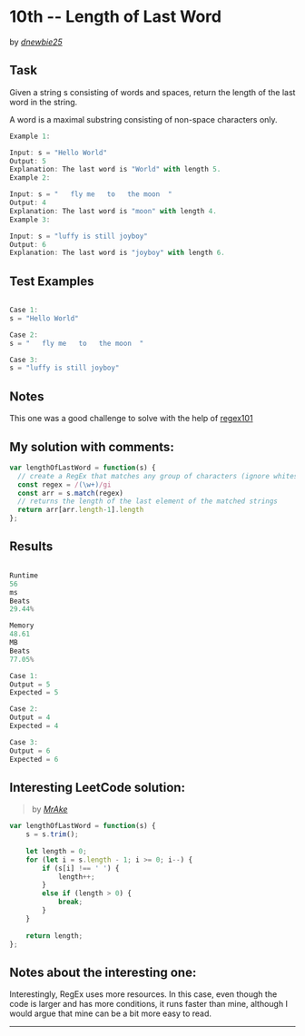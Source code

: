# 10th -- Length of Last Word





by *[dnewbie25](https://leetcode.com/u/dnewbie25/)*


## Task

Given a string s consisting of words and spaces, return the length of the last word in the string.

A word is a maximal substring consisting of non-space characters only.

```js
Example 1:

Input: s = "Hello World"
Output: 5
Explanation: The last word is "World" with length 5.
Example 2:

Input: s = "   fly me   to   the moon  "
Output: 4
Explanation: The last word is "moon" with length 4.
Example 3:

Input: s = "luffy is still joyboy"
Output: 6
Explanation: The last word is "joyboy" with length 6.

```


## Test Examples

```js

Case 1:
s = "Hello World"

Case 2:
s = "   fly me   to   the moon  "

Case 3:
s = "luffy is still joyboy"


```


## Notes

This one was a good challenge to solve with the help of [regex101](https://regex101.com)

## My solution with comments:

```js
var lengthOfLastWord = function(s) {
  // create a RegEx that matches any group of characters (ignore whitespaces)
  const regex = /(\w+)/gi
  const arr = s.match(regex)
  // returns the length of the last element of the matched strings
  return arr[arr.length-1].length
};

```


## Results

```js

Runtime
56
ms
Beats
29.44%

Memory
48.61
MB
Beats
77.05%

Case 1:
Output = 5
Expected = 5

Case 2:
Output = 4
Expected = 4

Case 3:
Output = 6
Expected = 6
```

## Interesting LeetCode solution:
> by *[MrAke](https://leetcode.com/problems/length-of-last-word/solutions/4954087/97-43-easy-solution-with-explanation)*

```js
var lengthOfLastWord = function(s) {
    s = s.trim();
    
    let length = 0;
    for (let i = s.length - 1; i >= 0; i--) {
        if (s[i] !== ' ') {
            length++;
        }
        else if (length > 0) {
            break;
        }
    }
    
    return length;
};

```

## Notes about the interesting one:

Interestingly, RegEx uses more resources. In this case, even though the code is larger and has more conditions, it runs faster than mine, although I would argue that mine can be a bit more easy to read.

---